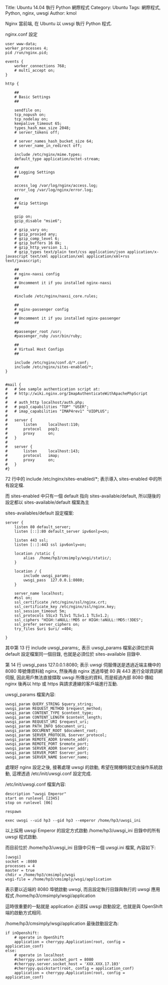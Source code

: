 Title: Ubuntu 14.04 執行 Python 網際程式
Category: Ubuntu
Tags: 網際程式, Python, nginx, uwsgi
Author: kmol

Nginx 當前端, 在 Ubuntu 以 uwsgi 執行 Python 程式.

<!-- PELICAN_END_SUMMARY -->

nginx.conf 設定

~~~batch
user www-data;
worker_processes 4;
pid /run/nginx.pid;
 
events {
    worker_connections 768;
    # multi_accept on;
}
 
http {
 
    ##
    # Basic Settings
    ##
 
    sendfile on;
    tcp_nopush on;
    tcp_nodelay on;
    keepalive_timeout 65;
    types_hash_max_size 2048;
    # server_tokens off;
 
    # server_names_hash_bucket_size 64;
    # server_name_in_redirect off;
 
    include /etc/nginx/mime.types;
    default_type application/octet-stream;
 
    ##
    # Logging Settings
    ##
 
    access_log /var/log/nginx/access.log;
    error_log /var/log/nginx/error.log;
 
    ##
    # Gzip Settings
    ##
 
    gzip on;
    gzip_disable "msie6";
 
    # gzip_vary on;
    # gzip_proxied any;
    # gzip_comp_level 6;
    # gzip_buffers 16 8k;
    # gzip_http_version 1.1;
    # gzip_types text/plain text/css application/json application/x-javascript text/xml application/xml application/xml+rss text/javascript;
 
    ##
    # nginx-naxsi config
    ##
    # Uncomment it if you installed nginx-naxsi
    ##
 
    #include /etc/nginx/naxsi_core.rules;
 
    ##
    # nginx-passenger config
    ##
    # Uncomment it if you installed nginx-passenger
    ##
     
    #passenger_root /usr;
    #passenger_ruby /usr/bin/ruby;
 
    ##
    # Virtual Host Configs
    ##
 
    include /etc/nginx/conf.d/*.conf;
    include /etc/nginx/sites-enabled/*;
}
 
 
#mail {
#   # See sample authentication script at:
#   # http://wiki.nginx.org/ImapAuthenticateWithApachePhpScript
# 
#   # auth_http localhost/auth.php;
#   # pop3_capabilities "TOP" "USER";
#   # imap_capabilities "IMAP4rev1" "UIDPLUS";
# 
#   server {
#       listen     localhost:110;
#       protocol   pop3;
#       proxy      on;
#   }
# 
#   server {
#       listen     localhost:143;
#       protocol   imap;
#       proxy      on;
#   }
#}
~~~
72 行中的 include /etc/nginx/sites-enabled/*; 表示導入 sites-enabled 中的所有設定檔.

而 sites-enabled 中只有一個 default 指向 sites-available/default, 所以隨後的設定都以 sites-available/default 檔案為主

sites-availables/default 設定檔案:

~~~
server {
    listen 80 default_server;
    listen [::]:80 default_server ipv6only=on;
      
    listen 443 ssl;
    listen [::]:443 ssl ipv6only=on;
  
    location /static {
        alias  /home/hp3/cmsimply/wsgi/static/;
    }
      
    location / {
        include uwsgi_params;
        uwsgi_pass  127.0.0.1:8080;
    }
  
    server_name localhost;
    #ssl on;
    ssl_certificate /etc/nginx/ssl/nginx.crt;
    ssl_certificate_key /etc/nginx/ssl/nginx.key;
    ssl_session_timeout 5m;
    ssl_protocols SSLv3 TLSv1 TLSv1.1 TLSv1.2;
    ssl_ciphers "HIGH:!aNULL:!MD5 or HIGH:!aNULL:!MD5:!3DES";
    ssl_prefer_server_ciphers on;
    try_files $uri $uri/ =404;
  
}
~~~

其中第 13 行 include uwsgi_params;, 表示 uwsgi_params 檔案必須位於與 default 設定檔案同一個目錄, 也就是必須位於 sites-available 目錄中.

第 14 行 uwsgi_pass  127.0.0.1:8080; 表示 uwsgi 伺服傳送是透過近端主機中的 8080 埠號傳資料給 nginx, 然後再由 nginx 透過埠號 80 與 443 進行全球資訊網伺服, 因此用戶無法直接擷取 uwsgi 所傳出的資料, 而是經過內部 8080 傳給 nginx 後再以 http 或 https 與請求連線的客戶端進行互動.

uwsgi_params 檔案內容:

~~~
uwsgi_param QUERY_STRING $query_string;
uwsgi_param REQUEST_METHOD $request_method;
uwsgi_param CONTENT_TYPE $content_type;
uwsgi_param CONTENT_LENGTH $content_length;
uwsgi_param REQUEST_URI $request_uri;
uwsgi_param PATH_INFO $document_uri;
uwsgi_param DOCUMENT_ROOT $document_root;
uwsgi_param SERVER_PROTOCOL $server_protocol;
uwsgi_param REMOTE_ADDR $remote_addr;
uwsgi_param REMOTE_PORT $remote_port;
uwsgi_param SERVER_ADDR $server_addr;
uwsgi_param SERVER_PORT $server_port;
uwsgi_param SERVER_NAME $server_name;
~~~

處理好 nginx 設定之後, 接著處理 uwsgi 的啟動, 希望在開機時就交由操作系統啟動, 這裡透過 /etc/init/uwsgi.conf 設定完成.

/etc/init/uwsgi.conf 檔案內容:

~~~
description "uwsgi Emperor"
start on runlevel [2345]
stop on runlevel [06]
   
respawn
 
exec uwsgi --uid hp3 --gid hp3 --emperor /home/hp3/uwsgi_ini
~~~

以上採用 uwsgi Emperor 的設定方式啟動 /home/hp3/uwsgi_ini 目錄中的所有 uwsgi 程式啟動.

而目前位於 /home/hp3/uwsgi_ini 目錄中只有一個 uwsgi.ini  檔案, 內容如下:

~~~
[uwsgi]
socket = :8080
processes = 4
master = true
chdir = /home/hp3/cmsimply/wsgi
wsgi-file = /home/hp3/cmsimply/wsgi/application
~~~

表示要以近端的 8080 埠號啟動 uwsgi, 而且設定執行目錄與執行的 uwsgi 應用程式 /home/hp3/cmsimply/wsgi/application

這時很重要的一點就是 application 必須採 uwsgi 啟動設定, 也就是與 OpenShift 端的啟動方式相同.

/home/hp3/cmsimply/wsgi/application 最後啟動設定為:

~~~
if inOpenshift:
    # operate in OpenShift
    application = cherrypy.Application(root, config = application_conf)
else:
    # operate in localhost
    #cherrypy.server.socket_port = 8080
    #cherrypy.server.socket_host = 'XXX.XXX.17.103'
    #cherrypy.quickstart(root, config = application_conf)
    application = cherrypy.Application(root, config = application_conf)
~~~
